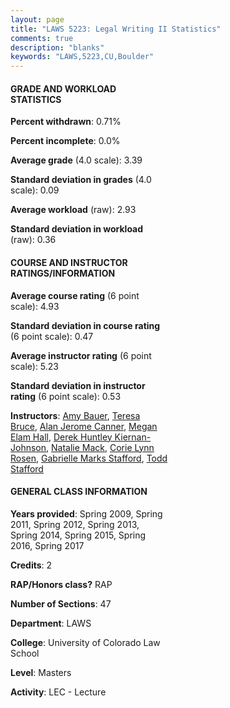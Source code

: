 ```yaml
---
layout: page
title: "LAWS 5223: Legal Writing II Statistics"
comments: true
description: "blanks"
keywords: "LAWS,5223,CU,Boulder"
---
```

<head>
<script src="https://ajax.googleapis.com/ajax/libs/jquery/2.1.3/jquery.min.js"></script>
<script src="https://dl.dropboxusercontent.com/s/pc42nxpaw1ea4o9/highcharts.js?dl=0"></script>
<!-- <script src="../assets/js/highcharts.js"></script> -->
<style type="text/css">@font-face {
	font-family: "Bebas Neue";
	src: url(https://www.filehosting.org/file/details/544349/BebasNeue Regular.otf) format("opentype");
	}
	h1.Bebas { 
		font-family: "Bebas Neue", Verdana, Tahoma;
	}
</style>
</head>
<body>
	<div id="container" style="float: right; width: 45%; height: 88%; margin-left: 2.5%; margin-right: 2.5%;"></div>
	<script language="JavaScript">
		$(document).ready(function() {
		var chart = {type: 'column'};
		var title = {text: 'Grade Distribution'};
		var xAxis = {categories: ['A','B','C','D','F'],crosshair: true};
		var yAxis = {min: 0,title: {text: 'Percentage'}};
		var tooltip = {headerFormat: '<center><b><span style="font-size:20px">{point.key}</span></b></center>',
		               pointFormat: '<td style="padding:0"><b>{point.y:.1f}%</b></td>',
		               footerFormat: '</table>',shared: true,useHTML: true};
		var plotOptions = {column: {pointPadding: 0.0,borderWidth: 0}};  
		var credits = {enabled: false};var series= [{name: 'Percent',data: [39.28,58.83,1.68,0.0,0.22,]}];
		var json = {};
		json.chart = chart;
		json.title = title;
		json.tooltip = tooltip;
		json.xAxis = xAxis;
		json.yAxis = yAxis;  
		json.series = series;
		json.plotOptions = plotOptions;  
		json.credits = credits;
		$('#container').highcharts(json);
	});
	</script>
</body>
			   
#### GRADE AND WORKLOAD STATISTICS

**Percent withdrawn**: 0.71%

**Percent incomplete**: 0.0%

**Average grade** (4.0 scale): 3.39

**Standard deviation in grades** (4.0 scale): 0.09

**Average workload** (raw): 2.93

**Standard deviation in workload** (raw): 0.36

#### COURSE AND INSTRUCTOR RATINGS/INFORMATION

**Average course rating** (6 point scale): 4.93

**Standard deviation in course rating** (6 point scale): 0.47

**Average instructor rating** (6 point scale): 5.23

**Standard deviation in instructor rating** (6 point scale): 0.53

**Instructors**: <a href='../../instructors/Amy_Bauer'>Amy Bauer</a>, <a href='../../instructors/Teresa_Bruce'>Teresa Bruce</a>, <a href='../../instructors/Alan_Jerome_Canner'>Alan Jerome Canner</a>, <a href='../../instructors/Megan_Elam_Hall'>Megan Elam Hall</a>, <a href='../../instructors/Derek_Huntley_Kiernan-Johnson'>Derek Huntley Kiernan-Johnson</a>, <a href='../../instructors/Natalie_Mack'>Natalie Mack</a>, <a href='../../instructors/Corie_Lynn_Rosen'>Corie Lynn Rosen</a>, <a href='../../instructors/Gabrielle_Marks_Stafford'>Gabrielle Marks Stafford</a>, <a href='../../instructors/Todd_Stafford'>Todd Stafford</a>

#### GENERAL CLASS INFORMATION

**Years provided**: Spring 2009, Spring 2011, Spring 2012, Spring 2013, Spring 2014, Spring 2015, Spring 2016, Spring 2017

**Credits**: 2

**RAP/Honors class?** RAP

**Number of Sections**: 47

**Department**: LAWS

**College**: University of Colorado Law School

**Level**: Masters

**Activity**: LEC - Lecture
